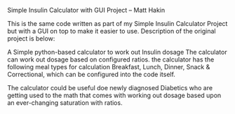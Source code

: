 Simple Insulin Calculator with GUI Project – Matt Hakin

This is the same code written as part of my Simple Insulin Calculator Project but with a GUI on top to make it easier to use. Description of the original project is below:

A Simple python-based calculator to work out Insulin dosage The calculator can work out dosage based on configured ratios. the calculator has the following meal types for calculation Breakfast, Lunch, Dinner, Snack & Correctional, which can be configured into the code itself.

The calculator could be useful doe newly diagnosed Diabetics who are getting used to the math that comes with working out dosage based upon an ever-changing saturation with ratios.
